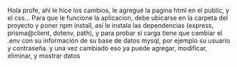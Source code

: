 Hola profe, ahí le hice los cambios, le agregué la pagina html en el public, y el css... Para que le funcione la aplicacion, debe ubicarse en la carpeta
del proyecto y poner npm install, así le instala las dependencias (express, prisma@client, dotenv, path),
y para probar si carga tiene que cambiar el .env con su
información de su base de datos mysql, por ejemplo su usuario y contraseña. y una vez cambiado eso ya puede agregar, modificar, eliminar, y mostrar datos
